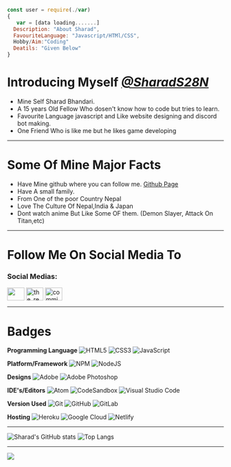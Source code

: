 ```js
const user = require(./var)
{
   var = [data loading.......]
  Description: "About Sharad",
  FavouriteLanguage: "Javascript/HTMl/CSS",
  Hobby/Aim:"Coding"
  Deatils: "Given Below"
}
```

# Introducing Myself *[@SharadS28N](https://github.com/SharadS28N)*

* Mine Self Sharad Bhandari. 
* A 15 years Old Fellow Who dosen't know how to code but tries to learn.
* Favourite Language javascript and Like website designing and discord bot making.
* One Friend Who is like me but he likes game developing
______________________________________________
# Some Of Mine Major Facts

* Have Mine github where you can follow me. [Github Page](https://github.com/SharadS28N)
* Have A small family.
* From One of the poor Country Nepal
* Love The Culture Of Nepal,India & Japan
* Dont watch anime But Like Some OF them. (Demon Slayer, Attack On Titan,etc)
______________________________________________
# Follow Me On Social Media To
<h3 align="left">Social Medias:</h3>
<p align="left">
<a href="https://twitter.com/" target="blank"><img align="center" src="https://raw.githubusercontent.com/rahuldkjain/github-profile-readme-generator/master/src/images/icons/Social/twitter.svg" alt="" height="30" width="40" /></a>
<a href="https://instagram.com/fumetsu_kemono" target="blank"><img align="center" src="https://raw.githubusercontent.com/rahuldkjain/github-profile-readme-generator/master/src/images/icons/Social/instagram.svg" alt="the_real_mystiq" height="30" width="40" /></a>
<a href="commingsoon" target="blank"><img align="center" src="https://raw.githubusercontent.com/rahuldkjain/github-profile-readme-generator/master/src/images/icons/Social/discord.svg" alt="commingsoon" height="30" width="40" /></a>
</p>

_______________________________________________
# Badges
**Programming Language**
![HTML5](https://img.shields.io/badge/html5-%23E34F26.svg?style=for-the-badge&logo=html5&logoColor=white)
![CSS3](https://img.shields.io/badge/css3-%231572B6.svg?style=for-the-badge&logo=css3&logoColor=white)
![JavaScript](https://img.shields.io/badge/javascript-%23323330.svg?style=for-the-badge&logo=javascript&logoColor=%23F7DF1E)

**Platform/Framework**
![NPM](https://img.shields.io/badge/NPM-%23000000.svg?style=for-the-badge&logo=npm&logoColor=white)
![NodeJS](https://img.shields.io/badge/node.js-%2343853D.svg?style=for-the-badge&logo=node.js&logoColor=white)

**Designs**
![Adobe](https://img.shields.io/badge/adobe-%23FF0000.svg?style=for-the-badge&logo=adobe&logoColor=white)
![Adobe Photoshop](https://img.shields.io/badge/adobephotoshop-%2331A8FF.svg?style=for-the-badge&logo=adobephotoshop&logoColor=white)

**IDE's/Editors**
![Atom](https://img.shields.io/badge/Atom-%2366595C.svg?style=for-the-badge&logo=atom&logoColor=white)
![CodeSandbox](https://img.shields.io/badge/Codesandbox-040404?style=for-the-badge&logo=codesandbox&logoColor=DBDBDB)
![Visual Studio Code](https://img.shields.io/badge/VisualStudioCode-0078d7.svg?style=for-the-badge&logo=visual-studio-code&logoColor=white)

**Version Used**
![Git](https://img.shields.io/badge/git-%23F05033.svg?style=for-the-badge&logo=git&logoColor=white)
![GitHub](https://img.shields.io/badge/github-%23121011.svg?style=for-the-badge&logo=github&logoColor=white)
![GitLab](https://img.shields.io/badge/gitlab-%23181717.svg?style=for-the-badge&logo=gitlab&logoColor=white)

**Hosting**
![Heroku](https://img.shields.io/badge/heroku-%23430098.svg?style=for-the-badge&logo=heroku&logoColor=white)
![Google Cloud](https://img.shields.io/badge/GoogleCloud-%234285F4.svg?style=for-the-badge&logo=google-cloud&logoColor=white) 
![Netlify](https://img.shields.io/badge/netlify-%23000000.svg?style=for-the-badge&logo=netlify&logoColor=#00C7B7) 

______________________________________________
![Sharad's GitHub stats](https://github-readme-stats.vercel.app/api?username=SharadS28N&theme=gruvbox)
![Top Langs](https://github-readme-stats.vercel.app/api/top-langs/?username=SharadS28N&theme=tokyonight&hide=batchfile&layout=compact)

______________________________________________
<img align="left" src="https://discord.c99.nl/widget/theme-2/512598753627078666.png">
